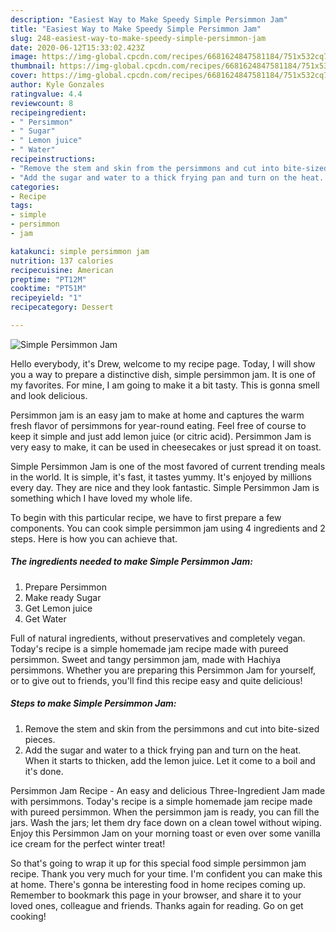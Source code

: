```yaml
---
description: "Easiest Way to Make Speedy Simple Persimmon Jam"
title: "Easiest Way to Make Speedy Simple Persimmon Jam"
slug: 248-easiest-way-to-make-speedy-simple-persimmon-jam
date: 2020-06-12T15:33:02.423Z
image: https://img-global.cpcdn.com/recipes/6681624847581184/751x532cq70/simple-persimmon-jam-recipe-main-photo.jpg
thumbnail: https://img-global.cpcdn.com/recipes/6681624847581184/751x532cq70/simple-persimmon-jam-recipe-main-photo.jpg
cover: https://img-global.cpcdn.com/recipes/6681624847581184/751x532cq70/simple-persimmon-jam-recipe-main-photo.jpg
author: Kyle Gonzales
ratingvalue: 4.4
reviewcount: 8
recipeingredient:
- " Persimmon"
- " Sugar"
- " Lemon juice"
- " Water"
recipeinstructions:
- "Remove the stem and skin from the persimmons and cut into bite-sized pieces."
- "Add the sugar and water to a thick frying pan and turn on the heat. When it starts to thicken, add the lemon juice. Let it come to a boil and it&#39;s done."
categories:
- Recipe
tags:
- simple
- persimmon
- jam

katakunci: simple persimmon jam 
nutrition: 137 calories
recipecuisine: American
preptime: "PT12M"
cooktime: "PT51M"
recipeyield: "1"
recipecategory: Dessert

---
```



![Simple Persimmon Jam](https://img-global.cpcdn.com/recipes/6681624847581184/751x532cq70/simple-persimmon-jam-recipe-main-photo.jpg)

Hello everybody, it's Drew, welcome to my recipe page. Today, I will show you a way to prepare a distinctive dish, simple persimmon jam. It is one of my favorites. For mine, I am going to make it a bit tasty. This is gonna smell and look delicious.

Persimmon jam is an easy jam to make at home and captures the warm fresh flavor of persimmons for year-round eating. Feel free of course to keep it simple and just add lemon juice (or citric acid). Persimmon Jam is very easy to make, it can be used in cheesecakes or just spread it on toast.

Simple Persimmon Jam is one of the most favored of current trending meals in the world. It is simple, it's fast, it tastes yummy. It's enjoyed by millions every day. They are nice and they look fantastic. Simple Persimmon Jam is something which I have loved my whole life.


To begin with this particular recipe, we have to first prepare a few components. You can cook simple persimmon jam using 4 ingredients and 2 steps. Here is how you can achieve that.

<!--inarticleads1-->

##### The ingredients needed to make Simple Persimmon Jam:

1. Prepare  Persimmon
1. Make ready  Sugar
1. Get  Lemon juice
1. Get  Water


Full of natural ingredients, without preservatives and completely vegan. Today&#39;s recipe is a simple homemade jam recipe made with pureed persimmon. Sweet and tangy persimmon jam, made with Hachiya persimmons. Whether you are preparing this Persimmon Jam for yourself, or to give out to friends, you&#39;ll find this recipe easy and quite delicious! 

<!--inarticleads2-->

##### Steps to make Simple Persimmon Jam:

1. Remove the stem and skin from the persimmons and cut into bite-sized pieces.
1. Add the sugar and water to a thick frying pan and turn on the heat. When it starts to thicken, add the lemon juice. Let it come to a boil and it&#39;s done.


Persimmon Jam Recipe - An easy and delicious Three-Ingredient Jam made with persimmons. Today&#39;s recipe is a simple homemade jam recipe made with pureed persimmon. When the persimmon jam is ready, you can fill the jars. Wash the jars; let them dry face down on a clean towel without wiping. Enjoy this Persimmon Jam on your morning toast or even over some vanilla ice cream for the perfect winter treat! 

So that's going to wrap it up for this special food simple persimmon jam recipe. Thank you very much for your time. I'm confident you can make this at home. There's gonna be interesting food in home recipes coming up. Remember to bookmark this page in your browser, and share it to your loved ones, colleague and friends. Thanks again for reading. Go on get cooking!
